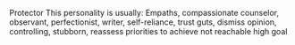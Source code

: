 Protector
This personality is usually:
 Empaths, compassionate counselor, observant, perfectionist, writer, self-reliance, trust guts, dismiss opinion, controlling, stubborn, reassess priorities to achieve not reachable high goal
